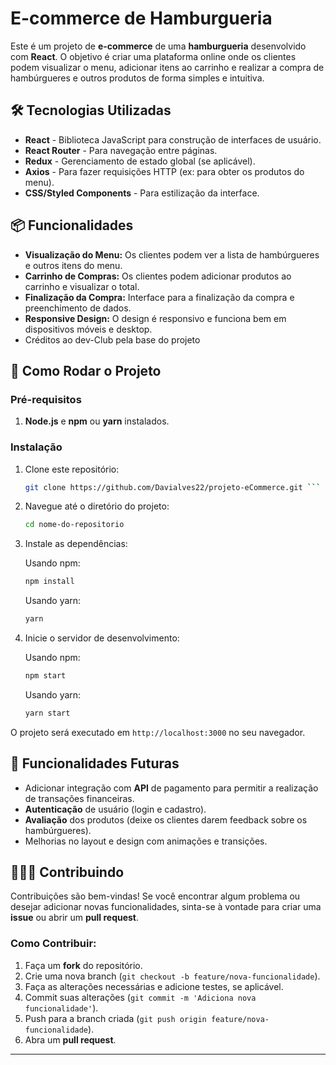 # E-commerce de Hamburgueria

Este é um projeto de **e-commerce** de uma **hamburgueria** desenvolvido com **React**. O objetivo é criar uma plataforma online onde os clientes podem visualizar o menu, adicionar itens ao carrinho e realizar a compra de hambúrgueres e outros produtos de forma simples e intuitiva.

## 🛠 Tecnologias Utilizadas

- **React** - Biblioteca JavaScript para construção de interfaces de usuário.
- **React Router** - Para navegação entre páginas.
- **Redux** - Gerenciamento de estado global (se aplicável).
- **Axios** - Para fazer requisições HTTP (ex: para obter os produtos do menu).
- **CSS/Styled Components** - Para estilização da interface.

## 📦 Funcionalidades

- **Visualização do Menu:** Os clientes podem ver a lista de hambúrgueres e outros itens do menu.
- **Carrinho de Compras:** Os clientes podem adicionar produtos ao carrinho e visualizar o total.
- **Finalização da Compra:** Interface para a finalização da compra e preenchimento de dados.
- **Responsive Design:** O design é responsivo e funciona bem em dispositivos móveis e desktop.
- Créditos ao dev-Club pela base do projeto

## 🚀 Como Rodar o Projeto

### Pré-requisitos

1. **Node.js** e **npm** ou **yarn** instalados.

### Instalação

1. Clone este repositório:

   ```bash
   git clone https://github.com/Davialves22/projeto-eCommerce.git ```

2. Navegue até o diretório do projeto:

   ```bash
   cd nome-do-repositorio
   ```

3. Instale as dependências:

   Usando npm:
   ```bash
   npm install
   ```

   Usando yarn:
   ```bash
   yarn
   ```

4. Inicie o servidor de desenvolvimento:

   Usando npm:
   ```bash
   npm start
   ```

   Usando yarn:
   ```bash
   yarn start
   ```

O projeto será executado em `http://localhost:3000` no seu navegador.

## 🌟 Funcionalidades Futuras

- Adicionar integração com **API** de pagamento para permitir a realização de transações financeiras.
- **Autenticação** de usuário (login e cadastro).
- **Avaliação** dos produtos (deixe os clientes darem feedback sobre os hambúrgueres).
- Melhorias no layout e design com animações e transições.

## 🧑‍🤝‍🧑 Contribuindo

Contribuições são bem-vindas! Se você encontrar algum problema ou desejar adicionar novas funcionalidades, sinta-se à vontade para criar uma **issue** ou abrir um **pull request**.

### Como Contribuir:

1. Faça um **fork** do repositório.
2. Crie uma nova branch (`git checkout -b feature/nova-funcionalidade`).
3. Faça as alterações necessárias e adicione testes, se aplicável.
4. Commit suas alterações (`git commit -m 'Adiciona nova funcionalidade'`).
5. Push para a branch criada (`git push origin feature/nova-funcionalidade`).
6. Abra um **pull request**.

----
